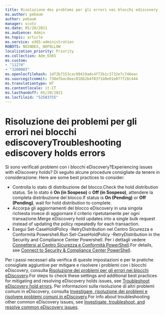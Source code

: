 ```yaml
---
title: Risoluzione dei problemi per gli errori nei blocchi ediscovery
ms.author: pebaum
author: pebaum
manager: scotv
ms.date: 05/20/2021
ms.audience: Admin
ms.topic: article
ms.service: o365-administration
ROBOTS: NOINDEX, NOFOLLOW
localization_priority: Priority
ms.collection: Adm_O365
ms.custom:
- "11274"
- "3200003"
ms.openlocfilehash: 1df2b7153cac99419adc4f72b1c3732e7c746eac
ms.sourcegitcommit: 730efbac8eec016b2b4f83f1b0e01e077f28c444
ms.translationtype: HT
ms.contentlocale: it-IT
ms.lasthandoff: 05/20/2021
ms.locfileid: "52583755"
---
```

# <a name="troubleshooting-ediscovery-holds-errors"></a><span data-ttu-id="b06fc-102">Risoluzione dei problemi per gli errori nei blocchi ediscovery</span><span class="sxs-lookup"><span data-stu-id="b06fc-102">Troubleshooting ediscovery holds errors</span></span>

<span data-ttu-id="b06fc-103">Si sono verificati problemi con i blocchi eDiscovery?</span><span class="sxs-lookup"><span data-stu-id="b06fc-103">Experiencing issues with eDiscovery holds?</span></span> <span data-ttu-id="b06fc-104">Di seguito alcune procedure consigliate da tenere in considerazione: </span><span class="sxs-lookup"><span data-stu-id="b06fc-104">Here are some best practices to consider:</span></span>

- <span data-ttu-id="b06fc-105">Controlla lo stato di distribuzione del blocco.</span><span class="sxs-lookup"><span data-stu-id="b06fc-105">Check the hold distribution status.</span></span>  <span data-ttu-id="b06fc-106">Se lo stato è **On (in Sospeso)** o **Off (in Sospeso)**, attendere la completa distribuzione del blocco.</span><span class="sxs-lookup"><span data-stu-id="b06fc-106">If status is **On (Pending)** or **Off (Pending)**, wait for hold distribution to complete.</span></span>
- <span data-ttu-id="b06fc-107">Accorpa gli aggiornamenti del blocco eDiscovery in una singola richiesta invece di aggiornare il criterio ripetutamente per ogni transazione.</span><span class="sxs-lookup"><span data-stu-id="b06fc-107">Merge eDiscovery hold updates into a single bulk request instead of updating the policy repeatedly for each transaction.</span></span>
- <span data-ttu-id="b06fc-108">Esegui Set-CaseHoldPolicy <policyname> -RetryDistribution nel Centro Sicurezza e Conformità Powershell.</span><span class="sxs-lookup"><span data-stu-id="b06fc-108">Run Set-CaseHoldPolicy <policyname> -RetryDistribution in the Security and Compliance Center Powershell.</span></span> <span data-ttu-id="b06fc-109">Per i dettagli vedere [Connettersi al Centro Sicurezza e Conformità PowerShell](/powershell/exchange/connect-to-scc-powershell).</span><span class="sxs-lookup"><span data-stu-id="b06fc-109">For details, see [Connect to Security & Compliance Center PowerShell](/powershell/exchange/connect-to-scc-powershell).</span></span>

<span data-ttu-id="b06fc-110">Per i passi necessari alla verifica di queste impostazioni e per le pratiche consigliate aggiuntive per mitigare e risolvere i problemi con i blocchi eDiscovery, consulta [Risoluzione dei problemi per gli errori nei blocchi eDiscovery](/microsoft-365/compliance/hold-distribution-errors).</span><span class="sxs-lookup"><span data-stu-id="b06fc-110">For steps to check these settings and additional best practices for mitigating and resolving eDiscovery holds issues, see [Troubleshoot eDiscovery hold errors](/microsoft-365/compliance/hold-distribution-errors).</span></span>
<span data-ttu-id="b06fc-111">Per informazioni sulla risoluzione di altri problemi comuni in eDiscovery, consulta [Investigare, risoluzione dei problemi e risolvere problemi comuni in eDiscovery](/microsoft-365/compliance/ediscovery-troubleshooting-common-issues).</span><span class="sxs-lookup"><span data-stu-id="b06fc-111">For info about troubleshooting other common eDiscovery issues, see [Investigate, troubleshoot, and resolve common eDiscovery issues](/microsoft-365/compliance/ediscovery-troubleshooting-common-issues).</span></span>
